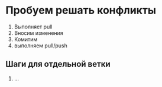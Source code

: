 # Пробуем решать конфликты

1. Выполняет pull
3. Вносим изменения
4. Комитим
5. выполняем pull/push

## Шаги для отдельной ветки

1. ...